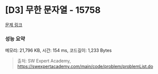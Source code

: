 # [D3] 무한 문자열 - 15758 

[문제 링크](https://swexpertacademy.com/main/code/problem/problemDetail.do?contestProbId=AYP5JmsqcngDFATW) 

### 성능 요약

메모리: 21,796 KB, 시간: 154 ms, 코드길이: 1,233 Bytes



> 출처: SW Expert Academy, https://swexpertacademy.com/main/code/problem/problemList.do